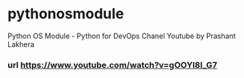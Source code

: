 # pythonosmodule
Python OS Module - Python for DevOps Chanel Youtube by Prashant Lakhera

### url https://www.youtube.com/watch?v=gOOYl8I_G7
